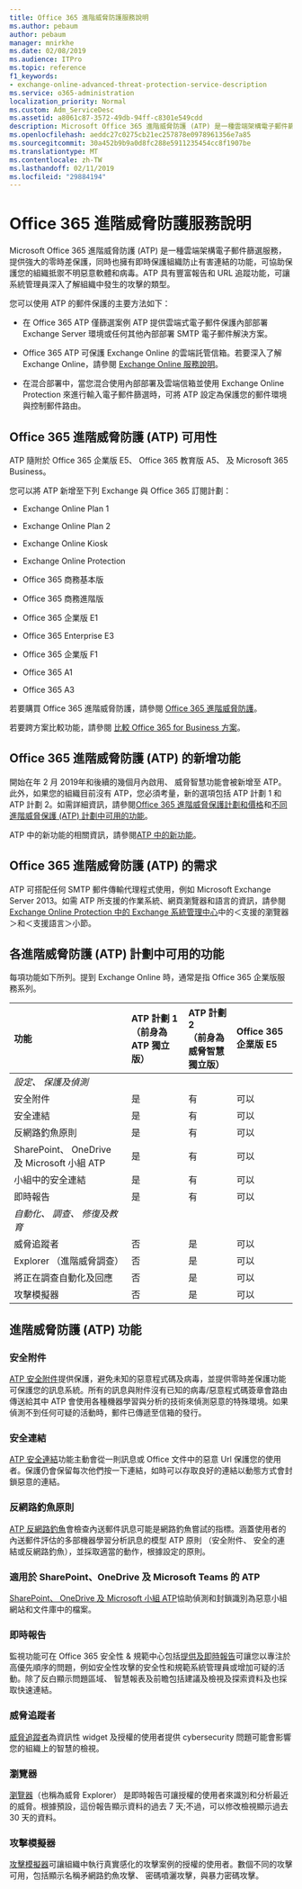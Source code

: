 ```yaml
---
title: Office 365 進階威脅防護服務說明
ms.author: pebaum
author: pebaum
manager: mnirkhe
ms.date: 02/08/2019
ms.audience: ITPro
ms.topic: reference
f1_keywords:
- exchange-online-advanced-threat-protection-service-description
ms.service: o365-administration
localization_priority: Normal
ms.custom: Adm_ServiceDesc
ms.assetid: a8061c87-3572-49db-94ff-c8301e549cdd
description: Microsoft Office 365 進階威脅防護 (ATP) 是一種雲端架構電子郵件篩選服務，提供強大的零時差保護，同時也擁有即時保護組織防止有害連結的功能，可協助保護您的組織抵禦不明惡意軟體和病毒。ATP 具有豐富報告和 URL 追蹤功能，可讓系統管理員深入了解組織中發生的攻擊的類型。
ms.openlocfilehash: aeddc27c0275cb21ec257878e0978961356e7a85
ms.sourcegitcommit: 30a452b9b9a0d8fc288e5911235454cc8f1907be
ms.translationtype: MT
ms.contentlocale: zh-TW
ms.lasthandoff: 02/11/2019
ms.locfileid: "29884194"
---
```

# <a name="office-365-advanced-threat-protection-service-description"></a>Office 365 進階威脅防護服務說明

Microsoft Office 365 進階威脅防護 (ATP) 是一種雲端架構電子郵件篩選服務，提供強大的零時差保護，同時也擁有即時保護組織防止有害連結的功能，可協助保護您的組織抵禦不明惡意軟體和病毒。ATP 具有豐富報告和 URL 追蹤功能，可讓系統管理員深入了解組織中發生的攻擊的類型。
  
您可以使用 ATP 的郵件保護的主要方法如下：
  
- 在 Office 365 ATP 僅篩選案例 ATP 提供雲端式電子郵件保護內部部署 Exchange Server 環境或任何其他內部部署 SMTP 電子郵件解決方案。
    
- Office 365 ATP 可保護 Exchange Online 的雲端託管信箱。若要深入了解 Exchange Online，請參閱 [Exchange Online 服務說明](exchange-online-service-description/exchange-online-service-description.md)。
    
- 在混合部署中，當您混合使用內部部署及雲端信箱並使用 Exchange Online Protection 來進行輸入電子郵件篩選時，可將 ATP 設定為保護您的郵件環境與控制郵件路由。
    
## <a name="office-365-advanced-threat-protection-atp-availability"></a>Office 365 進階威脅防護 (ATP) 可用性

ATP 隨附於 Office 365 企業版 E5、 Office 365 教育版 A5、 及 Microsoft 365 Business。 
  
您可以將 ATP 新增至下列 Exchange 與 Office 365 訂閱計劃： 
  
- Exchange Online Plan 1
    
- Exchange Online Plan 2
    
- Exchange Online Kiosk
    
- Exchange Online Protection
    
- Office 365 商務基本版
    
- Office 365 商務進階版
    
- Office 365 企業版 E1
    
- Office 365 Enterprise E3
    
- Office 365 企業版 F1
    
- Office 365 A1
    
- Office 365 A3
    
若要購買 Office 365 進階威脅防護，請參閱 [Office 365 進階威脅防護](https://products.office.com/exchange/advance-threat-protection#pmg-allup-content)。
  
若要跨方案比較功能，請參閱 [比較 Office 365 for Business 方案](http://go.microsoft.com/fwlink/?LinkID=799177&amp;clcid=0x409)。
  
## <a name="whats-new-in-office-365-advanced-threat-protection-atp"></a>Office 365 進階威脅防護 (ATP) 的新增功能

開始在年 2 月 2019年和後續的幾個月內啟用、 威脅智慧功能會被新增至 ATP。此外，如果您的組織目前沒有 ATP，您必須考量，新的選項包括 ATP 計劃 1 和 ATP 計劃 2。如需詳細資訊，請參閱[Office 365 進階威脅保護計劃和價格](https://products.office.com/en-us/exchange/advance-threat-protection#pmg-allup-content)和[不同進階威脅保護 (ATP) 計劃中可用的功能](#feature-availability-across-advanced-threat-protection-atp-plans)。

ATP 中的新功能的相關資訊，請參閱[ATP 中的新功能](https://docs.microsoft.com/office365/securitycompliance/office-365-atp#new-features-are-continually-being-added-to-atp)。
  
## <a name="requirements-for-office-365-advanced-threat-protection-atp"></a>Office 365 進階威脅防護 (ATP) 的需求

ATP 可搭配任何 SMTP 郵件傳輸代理程式使用，例如 Microsoft Exchange Server 2013。如需 ATP 所支援的作業系統、網頁瀏覽器和語言的資訊，請參閱 [Exchange Online Protection 中的 Exchange 系統管理中心](https://go.microsoft.com/fwlink/p/?LinkId=282381)中的＜支援的瀏覽器＞和＜支援語言＞小節。
  
## <a name="feature-availability-across-advanced-threat-protection-atp-plans"></a>各進階威脅防護 (ATP) 計劃中可用的功能

每項功能如下所列。提到 Exchange Online 時，通常是指 Office 365 企業版服務系列。
  
|**功能**|**ATP 計劃 1**<br>（前身為 ATP 獨立版）|**ATP 計劃 2**<br>（前身為威脅智慧 <br>獨立版） | Office 365 企業版 E5| 
|:-----|:-----|:-----|:-----|
| *設定、 保護及偵測* | 
|安全附件 |是|有 |可以|
|安全連結 |是|有 |可以 | 
|反網路釣魚原則 |是 |有 |可以 |
|SharePoint、 OneDrive 及 Microsoft 小組 ATP |是 |有 |可以|
|小組中的安全連結 |是|有 |可以 |
|即時報告 |是 |有 |可以|
|*自動化、 調查、 修復及教育* |
|威脅追蹤者 |否 |是 |可以 |
|Explorer （進階威脅調查） |否 |是 |可以 |
|將正在調查自動化及回應  |否 |是 |可以 |
|攻擊模擬器 |否 |是 |可以 |

   
## <a name="advanced-threat-protection-atp-capabilities"></a>進階威脅防護 (ATP) 功能

### <a name="safe-attachments"></a>安全附件

[ATP 安全附件](https://docs.microsoft.com/office365/securitycompliance/atp-safe-attachments)提供保護，避免未知的惡意程式碼及病毒，並提供零時差保護功能可保護您的訊息系統。所有的訊息與附件沒有已知的病毒/惡意程式碼簽章會路由傳送給其中 ATP 會使用各種機器學習與分析的技術來偵測惡意的特殊環境。如果偵測不到任何可疑的活動時，郵件已傳遞至信箱的發行。 

### <a name="safe-links"></a>安全連結

[ATP 安全連結](https://docs.microsoft.com/Office365/SecurityCompliance/atp-safe-links)功能主動會從一則訊息或 Office 文件中的惡意 Url 保護您的使用者。保護仍會保留每次他們按一下連結，如時可以存取良好的連結以動態方式會封鎖惡意的連結。

### <a name="anti-phishing-policies"></a>反網路釣魚原則

[ATP 反網路釣魚](https://docs.microsoft.com/office365/securitycompliance/atp-anti-phishing)會檢查內送郵件訊息可能是網路釣魚嘗試的指標。涵蓋使用者的內送郵件評估的多部機器學習分析訊息的模型 ATP 原則 （安全附件、 安全的連結或反網路釣魚），並採取適當的動作，根據設定的原則。
  
### <a name="atp-for-sharepoint-onedrive-and-microsoft-teams"></a>適用於 SharePoint、OneDrive 及 Microsoft Teams 的 ATP

[SharePoint、 OneDrive 及 Microsoft 小組 ATP](https://docs.microsoft.com/office365/securitycompliance/atp-for-spo-odb-and-teams)協助偵測和封鎖識別為惡意小組網站和文件庫中的檔案。

### <a name="real-time-reports"></a>即時報告

監視功能可在 Office 365 安全性 & 規範中心包括[提供及即時報告](https://docs.microsoft.com/office365/securitycompliance/view-reports-for-atp)可讓您以專注於高優先順序的問題，例如安全性攻擊的安全性和規範系統管理員或增加可疑的活動。除了反白顯示問題區域、 智慧報表及前瞻包括建議及檢視及探索資料及也採取快速連結。 
  
### <a name="threat-trackers"></a>威脅追蹤者

[威脅追蹤者](https://docs.microsoft.com/office365/securitycompliance/threat-trackers)為資訊性 widget 及授權的使用者提供 cybersecurity 問題可能會影響您的組織上的智慧的檢視。

### <a name="explorer"></a>瀏覽器

[瀏覽器](https://docs.microsoft.com/office365/securitycompliance/use-explorer-in-security-and-compliance)（也稱為威脅 Explorer） 是即時報告可讓授權的使用者來識別和分析最近的威脅。根據預設，這份報告顯示資料的過去 7 天;不過，可以修改檢視顯示過去 30 天的資料。 

### <a name="attack-simulator"></a>攻擊模擬器
  
[攻擊模擬器](https://docs.microsoft.com/office365/SecurityCompliance/attack-simulator)可讓組織中執行真實感化的攻擊案例的授權的使用者。數個不同的攻擊可用，包括顯示名稱矛網路釣魚攻擊、 密碼噴灑攻擊，與暴力密碼攻擊。
